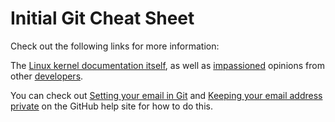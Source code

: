 # Initial Git Cheat Sheet

Check out the following links for more information:

The [Linux kernel documentation itself](https://git.kernel.org/pub/scm/linux/kernel/git/torvalds/linux.git/tree/Documentation/process/submitting-patches.rst), as well as [impassioned](http://stopwritingramblingcommitmessages.com/) opinions from other [developers](https://robots.thoughtbot.com/5-useful-tips-for-a-better-commit-message).

You can check out [Setting your email in Git](https://robots.thoughtbot.com/5-useful-tips-for-a-better-commit-message) and [Keeping your email address private](https://help.github.com/articles/keeping-your-email-address-private/) on the GitHub help site for how to do this.
